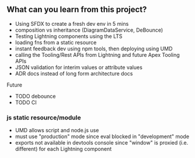 ## What can you learn from this project?

* Using SFDX to create a fresh dev env in 5 mins
* composition vs inheritance (DiagramDataService, DeBounce)
* Testing Lightning components using the LTS
* loading fns from a static resource
* instant feedback dev using npm tools, then deploying using UMD
* calling the Tooling/Rest APIs from Lightning and future Apex Tooling APIs
* JSON validation for interim values or attribute values
* ADR docs instead of long form architecture docs

Future

* TODO debounce
* TODO CI

### js static resource/module

* UMD allows script and node.js use
* must use "production" mode since eval blocked in "development" mode
* exports not available in devtools console since "window" is proxied (i.e. different) for each Lightning component
